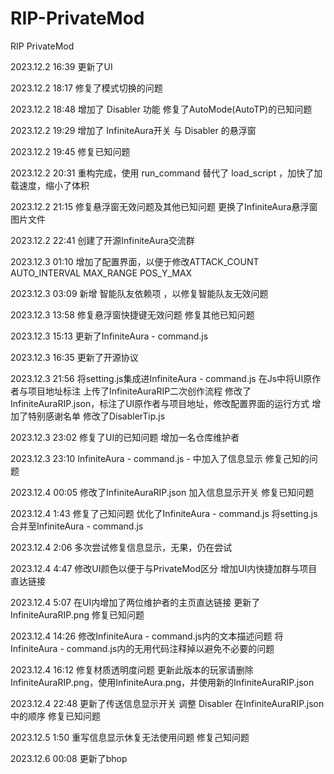 # RIP-PrivateMod
RIP PrivateMod

2023.12.2 16:39
更新了UI

2023.12.2 18:17
修复了模式切换的问题

2023.12.2 18:48
增加了 Disabler 功能
修复了AutoMode(AutoTP)的已知问题

2023.12.2 19:29
增加了 InfiniteAura开关 与 Disabler 的悬浮窗

2023.12.2 19:45
修复已知问题

2023.12.2 20:31
重构完成，使用 run_command 替代了 load_script ，加快了加载速度，缩小了体积

2023.12.2 21:15
修复悬浮窗无效问题及其他已知问题
更换了InfiniteAura悬浮窗图片文件

2023.12.2 22:41
创建了开源InfiniteAura交流群

2023.12.3 01:10
增加了配置界面，以便于修改ATTACK_COUNT AUTO_INTERVAL MAX_RANGE POS_Y_MAX

2023.12.3 03:09
新增 智能队友依赖项 ，以修复智能队友无效问题

2023.12.3 13:58
修复悬浮窗快捷键无效问题
修复其他已知问题

2023.12.3 15:13
更新了InfiniteAura - command.js

2023.12.3 16:35
更新了开源协议

2023.12.3 21:56
将setting.js集成进InfiniteAura - command.js
在Js中将UI原作者与项目地址标注
上传了InfiniteAuraRIP二次创作流程
修改了InfiniteAuraRIP.json，标注了UI原作者与项目地址，修改配置界面的运行方式
增加了特别感谢名单
修改了DisablerTip.js

2023.12.3 23:02
修复了UI的已知问题
增加一名仓库维护者

2023.12.3 23:10
InfiniteAura - command.js - 中加入了信息显示
修复己知的问题

2023.12.4 00:05
修改了InfiniteAuraRIP.json
加入信息显示开关
修复已知问题

2023.12.4 1:43
修复了己知问题
优化了InfiniteAura - command.js
将setting.js合并至InfiniteAura - command.js

2023.12.4 2:06
多次尝试修复信息显示，无果，仍在尝试

2023.12.4 4:47
修改UI颜色以便于与PrivateMod区分
增加UI内快捷加群与项目直达链接

2023.12.4 5:07
在UI内增加了两位维护者的主页直达链接
更新了InfiniteAuraRIP.png
修复已知问题

2023.12.4 14:26
修改InfiniteAura - command.js内的文本描述问题
将InfiniteAura - command.js内的无用代码注释掉以避免不必要的问题

2023.12.4 16:12
修复材质透明度问题
更新此版本的玩家请删除InfiniteAuraRIP.png，使用InfiniteAura.png，并使用新的InfiniteAuraRIP.json

2023.12.4 22:48
更新了传送信息显示开关
调整 Disabler 在InfiniteAuraRIP.json中的顺序
修复已知问题

2023.12.5 1:50
重写信息显示休复无法使用问题
修复己知问题

2023.12.6 00:08
更新了bhop
